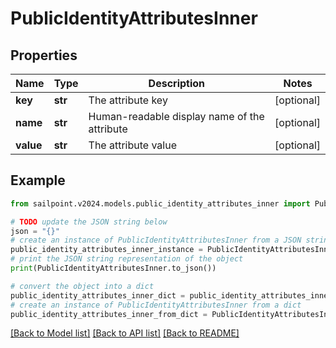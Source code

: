 # PublicIdentityAttributesInner


## Properties

Name | Type | Description | Notes
------------ | ------------- | ------------- | -------------
**key** | **str** | The attribute key | [optional] 
**name** | **str** | Human-readable display name of the attribute | [optional] 
**value** | **str** | The attribute value | [optional] 

## Example

```python
from sailpoint.v2024.models.public_identity_attributes_inner import PublicIdentityAttributesInner

# TODO update the JSON string below
json = "{}"
# create an instance of PublicIdentityAttributesInner from a JSON string
public_identity_attributes_inner_instance = PublicIdentityAttributesInner.from_json(json)
# print the JSON string representation of the object
print(PublicIdentityAttributesInner.to_json())

# convert the object into a dict
public_identity_attributes_inner_dict = public_identity_attributes_inner_instance.to_dict()
# create an instance of PublicIdentityAttributesInner from a dict
public_identity_attributes_inner_from_dict = PublicIdentityAttributesInner.from_dict(public_identity_attributes_inner_dict)
```
[[Back to Model list]](../README.md#documentation-for-models) [[Back to API list]](../README.md#documentation-for-api-endpoints) [[Back to README]](../README.md)


